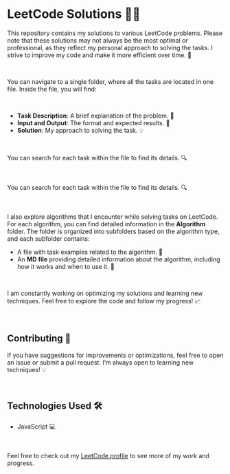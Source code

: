 # LeetCode Solutions 🧑‍💻

This repository contains my solutions to various LeetCode problems. Please note that these solutions may not always be the most optimal or professional, as they reflect my personal approach to solving the tasks. I strive to improve my code and make it more efficient over time. 🚀

<br>

You can navigate to a single folder, where all the tasks are located in one file. Inside the file, you will find:

<br>

- **Task Description**: A brief explanation of the problem. 📄
- **Input and Output**: The format and expected results. 🔢
- **Solution**: My approach to solving the task. 💡

<br>

You can search for each task within the file to find its details. 🔍

<br>

You can search for each task within the file to find its details. 🔍

<br>

I also explore algorithms that I encounter while solving tasks on LeetCode. For each algorithm, you can find detailed information in the **Algorithm** folder. The folder is organized into subfolders based on the algorithm type, and each subfolder contains:
- A file with task examples related to the algorithm. 📝
- An **MD file** providing detailed information about the algorithm, including how it works and when to use it. 📘

<br>

I am constantly working on optimizing my solutions and learning new techniques. Feel free to explore the code and follow my progress! 📈

<br>

## Contributing 🤝

If you have suggestions for improvements or optimizations, feel free to open an issue or submit a pull request. I’m always open to learning new techniques! 💡

<br>

## Technologies Used 🛠️

- JavaScript 💻

<br>

Feel free to check out my [LeetCode profile](https://leetcode.com/u/suhrob_io/) to see more of my work and progress.
